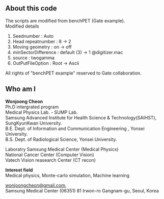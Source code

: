 ## About this code  
The scripts are modified from benchPET (Gate example).   
Modified details 
1) Seednumber : Auto
2) Head repeatnumber : 8 -> 2
3) Moving geometry : on -> off 
4) minSectorDifference : default (3) -> 1 @digitizer.mac
5) source : twogamma 
6) OutPutFileOption : Root -> Ascii 

All rights of "benchPET example" reserved to Gate collaboration.




## Who am I 
**Wonjoong Cheon**  
Ph.D intergrated program  
Medical Physics Lab. - SUMP Lab.  
Samsung Advanced Institute for Health Science & Technology(SAIHST), SungKyunKwan University.  
B.E. Dept. of Information and Communication Engineering , Yonsei University.  
B.S. Dept. of Radiological Science, Yonsei University.  

Laboratry
Samsung Medical Center (Medical Physics)  
National Cancer Center (Computer Vision)  
Vatech Vision reasearch Center (CT recon)  

**Interest field**  
Medical physics, Monte-carlo simulation, Machine learning  

wonjoongcheon@gmail.com,   
Samsung Medical Center (06351) 81 Irwon-ro Gangnam-gu, Seoul, Korea
